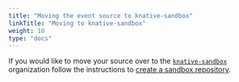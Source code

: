 ```yaml
---
title: "Moving the event source to knative-sandbox"
linkTitle: "Moving to knative-sandbox"
weight: 10
type: "docs"
---
```


If you would like to move your source over to the [`knative-sandbox`](https://github.com/knative-sandbox) organization follow the instructions to [create a sandbox repository](https://knative.dev/community/contributing/mechanics/creating-a-sandbox-repo/).
